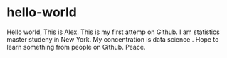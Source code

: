 # hello-world
Hello world,
This is Alex. This is my first attemp on Github. I am statistics master studeny in New York. My concentration is data science . Hope to learn something from people on Github.
Peace.
